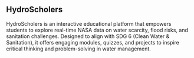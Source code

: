 ## HydroScholers 

HydroScholers is an interactive educational platform that empowers students to explore real-time NASA data on water scarcity, flood risks, and sanitation challenges. Designed to align with SDG 6 (Clean Water & Sanitation), it offers engaging modules, quizzes, and projects to inspire critical thinking and problem-solving in water management.